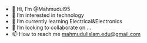 - 👋 Hi, I’m @Mahmudul95
- 👀 I’m interested in technology
- 🌱 I’m currently learning Electrical&Electronics
- 💞️ I’m looking to collaborate on ...
- 📫 How to reach me mahmudulislam.edu@gmail.com

<!---
Mahmudul95/Mahmudul95 is a ✨ special ✨ repository because its `README.md` (this file) appears on your GitHub profile.
You can click the Preview link to take a look at your changes.
--->
